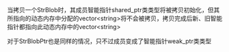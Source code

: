 当拷贝一个StrBlob时，其成员智能指针shared_ptr类类型将被拷贝初始化，但其所指向的动态内存中分配的vector<string\>将不会被拷贝，拷贝完成后新、旧智能指针都指向此动态内存中的vector<string\>

对于StrBlobPtr也是同样的情况，只不过成员变成了智能指针weak_ptr类类型
